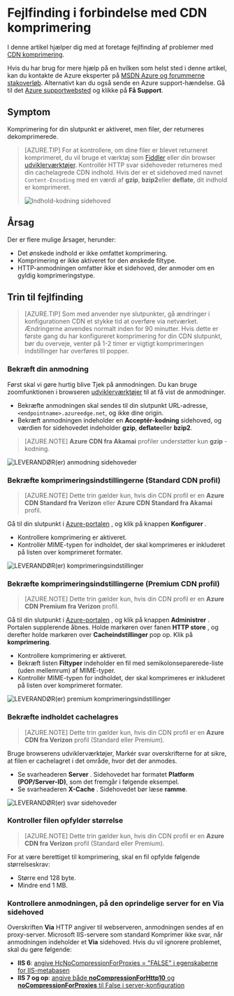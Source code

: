 <properties
    pageTitle="Fejlfinding i forbindelse med komprimering i Azure CDN | Microsoft Azure"
    description="Foretage fejlfinding af problemer med Azure CDN komprimering."
    services="cdn"
    documentationCenter=""
    authors="camsoper"
    manager="erikre"
    editor=""/>

<tags
    ms.service="cdn"
    ms.workload="tbd"
    ms.tgt_pltfrm="na"
    ms.devlang="na"
    ms.topic="article"
    ms.date="09/01/2016"
    ms.author="casoper"/>
    
# <a name="troubleshooting-cdn-file-compression"></a>Fejlfinding i forbindelse med CDN komprimering

I denne artikel hjælper dig med at foretage fejlfinding af problemer med [CDN komprimering](cdn-improve-performance.md).

Hvis du har brug for mere hjælp på en hvilken som helst sted i denne artikel, kan du kontakte de Azure eksperter på [MSDN Azure og forummerne stakoverløb](https://azure.microsoft.com/support/forums/). Alternativt kan du også sende en Azure support-hændelse. Gå til det [Azure supportwebsted](https://azure.microsoft.com/support/options/) og klikke på **Få Support**.

## <a name="symptom"></a>Symptom

Komprimering for din slutpunkt er aktiveret, men filer, der returneres dekomprimerede.

>[AZURE.TIP] For at kontrollere, om dine filer er blevet returneret komprimeret, du vil bruge et værktøj som [Fiddler](http://www.telerik.com/fiddler) eller din browser [udviklerværktøjer](https://developer.microsoft.com/microsoft-edge/platform/documentation/f12-devtools-guide/).  Kontrollér HTTP svar sidehoveder returneres med din cachelagrede CDN indhold.  Hvis der er et sidehoved med navnet `Content-Encoding` med en værdi af **gzip**, **bzip2**eller **deflate**, dit indhold er komprimeret.
>
>![Indhold-kodning sidehoved](./media/cdn-troubleshoot-compression/cdn-content-header.png)

## <a name="cause"></a>Årsag

Der er flere mulige årsager, herunder:

- Det ønskede indhold er ikke omfattet komprimering.
- Komprimering er ikke aktiveret for den ønskede filtype.
- HTTP-anmodningen omfatter ikke et sidehoved, der anmoder om en gyldig komprimeringstype.

## <a name="troubleshooting-steps"></a>Trin til fejlfinding

> [AZURE.TIP] Som med anvender nye slutpunkter, gå ændringer i konfigurationen CDN et stykke tid at overføre via netværket.  Ændringerne anvendes normalt inden for 90 minutter.  Hvis dette er første gang du har konfigureret komprimering for din CDN slutpunkt, bør du overveje, venter på 1-2 timer er vigtigt komprimeringen indstillinger har overføres til popper. 

### <a name="verify-the-request"></a>Bekræft din anmodning

Først skal vi gøre hurtig blive Tjek på anmodningen.  Du kan bruge zoomfunktionen i browseren [udviklerværktøjer](https://developer.microsoft.com/microsoft-edge/platform/documentation/f12-devtools-guide/) til at få vist de anmodninger.

- Bekræfte anmodningen skal sendes til din slutpunkt URL-adresse, `<endpointname>.azureedge.net`, og ikke dine origin.
- Bekræft anmodningen indeholder en **Acceptér-kodning** sidehoved, og værdien for sidehovedet indeholder **gzip**, **deflate**eller **bzip2**.

> [AZURE.NOTE] **Azure CDN fra Akamai** profiler understøtter kun **gzip** -kodning.

![LEVERANDØR(er) anmodning sidehoveder](./media/cdn-troubleshoot-compression/cdn-request-headers.png)

### <a name="verify-compression-settings-standard-cdn-profile"></a>Bekræfte komprimeringsindstillingerne (Standard CDN profil)

> [AZURE.NOTE] Dette trin gælder kun, hvis din CDN profil er en **Azure CDN Standard fra Verizon** eller **Azure CDN Standard fra Akamai** profil. 

Gå til din slutpunkt i [Azure-portalen](https://portal.azure.com) , og klik på knappen **Konfigurer** .

- Kontrollere komprimering er aktiveret.
- Kontrollér MIME-typen for indholdet, der skal komprimeres er inkluderet på listen over komprimeret formater.

![LEVERANDØR(er) komprimeringsindstillinger](./media/cdn-troubleshoot-compression/cdn-compression-settings.png)

### <a name="verify-compression-settings-premium-cdn-profile"></a>Bekræfte komprimeringsindstillingerne (Premium CDN profil)

> [AZURE.NOTE] Dette trin gælder kun, hvis din CDN profil er en **Azure CDN Premium fra Verizon** profil.

Gå til din slutpunkt i [Azure-portalen](https://portal.azure.com) , og klik på knappen **Administrer** .  Portalen supplerende åbnes.  Holde markøren over fanen **HTTP store** , og derefter holde markøren over **Cacheindstillinger** pop op.  Klik på **komprimering**. 

- Kontrollere komprimering er aktiveret.
- Bekræft listen **Filtyper** indeholder en fil med semikolonseparerede-liste (uden mellemrum) af MIME-typer.
- Kontrollér MIME-typen for indholdet, der skal komprimeres er inkluderet på listen over komprimeret formater.

![LEVERANDØR(er) premium komprimeringsindstillinger](./media/cdn-troubleshoot-compression/cdn-compression-settings-premium.png)

### <a name="verify-the-content-is-cached"></a>Bekræfte indholdet cachelagres

> [AZURE.NOTE] Dette trin gælder kun, hvis din CDN profil er en **Azure CDN fra Verizon** profil (Standard eller Premium).

Bruge browserens udviklerværktøjer, Markér svar overskrifterne for at sikre, at filen er cachelagret i det område, hvor det der anmodes.

- Se svarheaderen **Server** .  Sidehovedet har formatet **Platform (POP/Server-ID)**, som det fremgår i følgende eksempel.
- Se svarheaderen **X-Cache** .  Sidehovedet bør læse **ramme**.  

![LEVERANDØR(er) svar sidehoveder](./media/cdn-troubleshoot-compression/cdn-response-headers.png)

### <a name="verify-the-file-meets-the-size-requirements"></a>Kontroller filen opfylder størrelse

> [AZURE.NOTE] Dette trin gælder kun, hvis din CDN profil er en **Azure CDN fra Verizon** profil (Standard eller Premium).

For at være berettiget til komprimering, skal en fil opfylde følgende størrelseskrav:

- Større end 128 byte.
- Mindre end 1 MB.

### <a name="check-the-request-at-the-origin-server-for-a-via-header"></a>Kontrollere anmodningen, på den oprindelige server for en **Via** sidehoved

Overskriften **Via** HTTP angiver til webserveren, anmodningen sendes af en proxy-server.  Microsoft IIS-servere som standard Komprimer ikke svar, når anmodningen indeholder et **Via** sidehoved.  Hvis du vil ignorere problemet, skal du gøre følgende:

- **IIS 6**: [angive HcNoCompressionForProxies = "FALSE" i egenskaberne for IIS-metabasen](https://msdn.microsoft.com/library/ms525390.aspx)
- **IIS 7 og op**: [angive både **noCompressionForHttp10** og **noCompressionForProxies** til False i server-konfiguration](http://www.iis.net/configreference/system.webserver/httpcompression)

